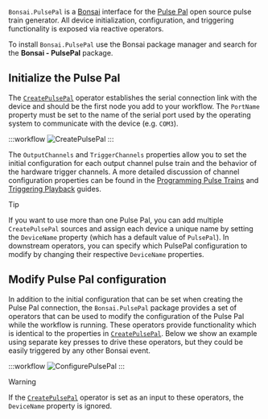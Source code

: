 `Bonsai.PulsePal` is a [Bonsai](https://bonsai-rx.org/) interface for the [Pulse Pal](https://sites.google.com/site/pulsepalwiki/) open source pulse train generator. All device initialization, configuration, and triggering functionality is exposed via reactive operators.

To install `Bonsai.PulsePal` use the Bonsai package manager and search for the **Bonsai - PulsePal** package.

## Initialize the Pulse Pal
The [`CreatePulsePal`](xref:Bonsai.PulsePal.CreatePulsePal) operator establishes the serial connection link with the device and should be the first node you add to your workflow. The `PortName` property must be set to the name of the serial port used by the operating system to communicate with the device (e.g. `COM3`).

:::workflow
![CreatePulsePal](~/workflows/create-pulsepal.bonsai)
:::

The `OutputChannels` and `TriggerChannels` properties allow you to set the initial configuration for each output channel pulse train and the behavior of the hardware trigger channels. A more detailed discussion of channel configuration properties can be found in the [Programming Pulse Trains](~/articles/programming-pulse-trains.md) and [Triggering Playback](~/articles/trigger-output.md) guides.

> [!TIP]
> If you want to use more than one Pulse Pal, you can add multiple `CreatePulsePal` sources and assign each device a unique name by setting the `DeviceName` property (which has a default value of `PulsePal`). In downstream operators, you can specify which PulsePal configuration to modify by changing their respective `DeviceName` properties.

## Modify Pulse Pal configuration
In addition to the initial configuration that can be set when creating the Pulse Pal connection, the `Bonsai.PulsePal` package provides a set of operators that can be used to modify the configuration of the Pulse Pal while the workflow is running. These operators provide functionality which is identical to the properties in [`CreatePulsePal`](xref:Bonsai.PulsePal.CreatePulsePal). Below we show an example using separate key presses to drive these operators, but they could be easily triggered by any other Bonsai event. 

:::workflow
![ConfigurePulsePal](~/workflows/configure-pulsepal.bonsai)
:::

> [!WARNING]
> If the [`CreatePulsePal`](xref:Bonsai.PulsePal.CreatePulsePal) operator is set as an input to these operators, the `DeviceName` property is ignored.


